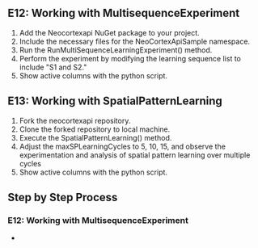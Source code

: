 ## E12: Working with MultisequenceExperiment
1.	Add the Neocortexapi NuGet package to your project.
2.	Include the necessary files for the NeoCortexApiSample namespace.
3.	Run the RunMultiSequenceLearningExperiment() method.
4.	Perform the experiment by modifying the learning sequence list to include "S1 and S2."
5.	Show active columns with the python script.


## E13: Working with SpatialPatternLearning
1.	Fork the neocortexapi repository.
2.	Clone the forked repository to local machine.
3.	Execute the SpatialPatternLearning() method.
4.	Adjust the maxSPLearningCycles to 5, 10, 15, and observe the experimentation and analysis of spatial pattern learning over multiple cycles
5.	Show active columns with the python script.



## Step by Step Process
### E12: Working with MultisequenceExperiment
- 
